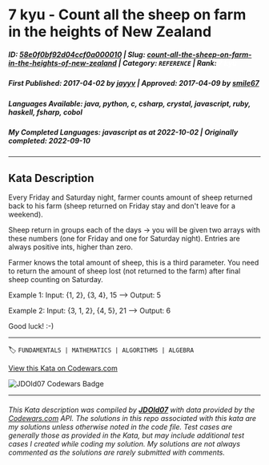 # 7 kyu - Count all the sheep on farm in the heights of New Zealand

##### **ID**: [58e0f0bf92d04ccf0a000010](https://www.codewars.com/kata/58e0f0bf92d04ccf0a000010) | **Slug**: [count-all-the-sheep-on-farm-in-the-heights-of-new-zealand](https://www.codewars.com/kata/58e0f0bf92d04ccf0a000010) | **Category**: `REFERENCE` | **Rank**: <span style="color:white">7 kyu</span>

##### **First Published**: 2017-04-02 ***by*** [jayyv](https://www.codewars.com/users/jayyv) | **Approved**: 2017-04-09 ***by*** [smile67](https://www.codewars.com/users/smile67)

##### **Languages Available**: java, python, c, csharp, crystal, javascript, ruby, haskell, fsharp, cobol

##### **My Completed Languages**: javascript ***as at*** 2022-10-02 | **Originally completed**: 2022-09-10

---

## Kata Description


Every Friday and Saturday night, farmer counts amount of sheep returned back to his farm (sheep returned on Friday stay and don't leave for a weekend).



Sheep return in groups each of the days -> you will be given two arrays with these numbers (one for Friday and one for Saturday night). Entries are always positive ints, higher than zero.



Farmer knows the total amount of sheep, this is a third parameter. You need to return the amount of sheep lost (not returned to the farm) after final sheep counting on Saturday.



Example 1: Input: {1, 2}, {3, 4}, 15 --> Output: 5



Example 2: Input: {3, 1, 2}, {4, 5}, 21 --> Output: 6



Good luck! :-)



---


🏷 `FUNDAMENTALS | MATHEMATICS | ALGORITHMS | ALGEBRA`


[View this Kata on Codewars.com](https://www.codewars.com/kata/58e0f0bf92d04ccf0a000010)

![](https://www.codewars.com/users/jdold07/badges/large "JDOld07 Codewars Badge")

---

###### *This Kata description was compiled by [**JDOld07**](https://tpstech.dev) with data provided by the [Codewars.com](https://www.codewars.com) API.  The solutions in this repo associated with this kata are my solutions unless otherwise noted in the code file.  Test cases are generally those as provided in the Kata, but may include additional test cases I created while coding my solution.  My solutions are not always commented as the solutions are rarely submitted with comments.*
